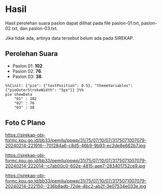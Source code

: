 # Hasil

Hasil perolehan suara paslon dapat dilihat pada file paslon-01.txt, paslon-02.txt, dan paslon-03.txt.

Jika tidak ada, artinya data tersebut belum ada pada SIREKAP.

## Perolehan Suara

 * Paslon 01: **102**.
 * Paslon 02: **76**.
 * Paslon 03: **38**.

```mermaid
%%{init: {"pie": {"textPosition": 0.5}, "themeVariables": {"pieOuterStrokeWidth": "5px"}} }%%
pie showData
    "01" : 102
    "02" : 76
    "03" : 38
```
## Foto C Plano

https://sirekap-obj-formc.kpu.go.id/bb33/pemilu/ppwp/31/75/07/10/07/3175071007079-20240214-221916--701284a6-c8d5-46b9-9b93-ec2de8e662b7.jpg

https://sirekap-obj-formc.kpu.go.id/bb33/pemilu/ppwp/31/75/07/10/07/3175071007079-20240214-222014--c7ab00c0-602e-4815-aee7-283401752ce9.jpg

https://sirekap-obj-formc.kpu.go.id/bb33/pemilu/ppwp/31/75/07/10/07/3175071007079-20240214-222150--236b8adb-72de-4bc2-ab2f-3e07534e033e.jpg
